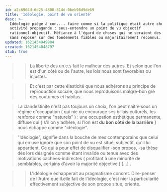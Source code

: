 ```yaml
---
id: a2c6904d-6d25-4800-814d-0beb98d9de69
title: 'Idéologie, point de vu orienté'
desc: >-
  Idéologie piège à con.... faire comme si la politique était autre chose qu'une
  activité propagande : sous-entendre un point de vu objectif
  rationnel-objectif. Méfiance à l'égard de choses qui ne seraient des idées
  sans reposer sur des fondements fiables ou majoritairement reconnus.
updated: 1621454949984
created: 1621454048797
stub: true
---
```



>> La liberté des un.e.s fait le malheur des autres.
>> Et selon que l'on est d'un côté ou de l'autre, les lois nous sont favorables ou injustes. 

>> Et c'est par cette élasticité que nous adhérons au principe de reproduction sociale, que nous reproduisons malgré-bon gré des coutumes et habitus.

> La clandestinité n'est pas toujours un choix, l'on peut naître sous un régime d'occupation ( qui nie ou encourage ses billais culturels, les renforce comme "naturels" ) : une occupation esthétique permanente, diffuse qui { s'il on y adhère, si l'lon est **du bon côté de la barrière** } nous échappe comme "idéologie".

> "Idéologie", signifie dans la bouche de mes contemporains que celui qui en use ignore que son point de vu est situé, subjectif, qu'il lui appartient. Ce qui a pour effet de disqualifier -son propos, -sa thèse dès lors désignée comme étant invalide ou tenue avec des motivations cachées-indirectes ( profitant à une minorité de semblables, certains d'avoir la majorité objective ) [...] . 

>> L'idéologie échapperait au pragmatisme concret. 
>> Dire-penser de l'Autre que il.elle fait de l'idéologie, c'est nier la particularité effectivement subjective de son propos situé, orienté. 

